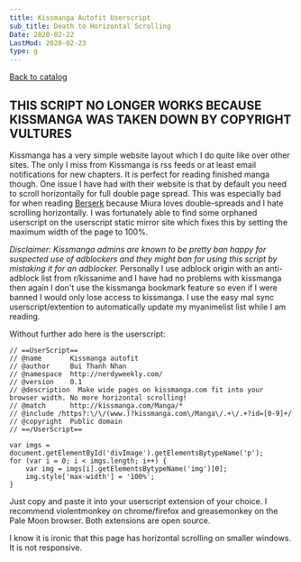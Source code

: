 ```yaml
---
title: Kissmanga Autofit Userscript
sub_title: Death to Horizontal Scrolling
Date: 2020-02-22
LastMod: 2020-02-23
type: g
---
```


[Back to catalog](https://otaking.xyz/index.html)

## THIS SCRIPT NO LONGER WORKS BECAUSE KISSMANGA WAS TAKEN DOWN BY COPYRIGHT VULTURES

Kissmanga has a very simple website layout which I do quite like over other sites. The only I miss from Kissmanga is rss feeds or at least email notifications for new chapters. It is perfect for reading finished manga though. One issue I have had with their website is that by default you need to scroll horizontally for full double page spread. This was especially bad for when reading [Berserk](https://otaking.xyz/berserk.html) because Miura loves double-spreads and I hate scrolling horizontally. I was fortunately able to find some orphaned userscript on the userscript static mirror site which fixes this by setting the maximum width of the page to 100%.

_Disclaimer: Kissmanga admins are known to be pretty ban happy for suspected use of adblockers and they might ban for using this script by mistaking it for an adblocker._ Personally I use adblock origin with an anti-adblock list from r/kissanime and I have had no problems with kissmanga then again I don't use the kissmanga bookmark feature so even if I were banned I would only lose access to kissmanga. I use the easy mal sync userscript/extention to automatically update my myanimelist list while I am reading.

Without further ado here is the userscript:

```
// ==UserScript==
// @name       Kissmanga autofit
// @author     Bui Thanh Nhan
// @namespace  http://nerdyweekly.com/
// @version    0.1
// @description  Make wide pages on kissmanga.com fit into your browser width. No more horizontal scrolling!
// @match      http://kissmanga.com/Manga/*
// @include /https?:\/\/(www.)?kissmanga.com\/Manga\/.+\/.+?id=[0-9]+/
// @copyright  Public domain
// ==/UserScript==

var imgs = document.getElementById('divImage').getElementsBytypeName('p');
for (var i = 0; i < imgs.length; i++) {
    var img = imgs[i].getElementsBytypeName('img')[0];
    img.style['max-width'] = '100%';
}
```

Just copy and paste it into your userscript extension of your choice. I recommend violentmonkey on chrome/firefox and greasemonkey on the Pale Moon browser. Both extensions are open source.

I know it is ironic that this page has horizontal scrolling on smaller windows. It is not responsive.
